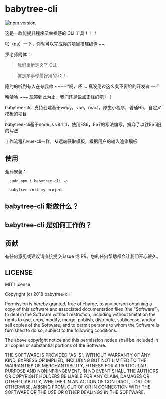 # babytree-cli

[![npm version](https://badge.fury.io/js/babytree-cli.svg)](https://badge.fury.io/js/babytree-cli)  

这是一款能提升程序员幸福感的 CLI 工具！！！ 

啪（pa）一下，你就可以完成你的项目搭建编译 ~~  

罗老师附体：  

> 我们重新定义了 CLI.  

> 这是东半球最好用的 CLI.  

隐约的听到有人在夸我帅 ~~~~ “啊，呸 ... 真没见过这么臭不要脸的开发者 ~~”  

哈哈哈 ~~~ 玩笑到此为止，我们还是说点正经的吧！！  

babytree-cli，支持创建基于wepy，vue，react，原生小程序，普通H5，自定义模板的项目  

babytree-cli基于node.js v8.11.1，使用ES6，ES7的写法编写，摒弃了以往ES5旧的写法  

工作流程和vue-cli一样，从远端获取模板，根据用户的输入渲染模板  

## 使用

全局安装：  

```
  sudo npm i babytree-cli -g     

  babytree init my-project
```

## babytree-cli 能做什么？

## babytree-cli 是如何工作的？

## 贡献

有任何意见或建议请直接提交 issue 或 PR。您的任何帮助都会让我们开心很久。  

## LICENSE

MIT License

Copyright (c) 2018 babytree-cli

Permission is hereby granted, free of charge, to any person obtaining a copy
of this software and associated documentation files (the "Software"), to deal
in the Software without restriction, including without limitation the rights
to use, copy, modify, merge, publish, distribute, sublicense, and/or sell
copies of the Software, and to permit persons to whom the Software is
furnished to do so, subject to the following conditions:

The above copyright notice and this permission notice shall be included in all
copies or substantial portions of the Software.

THE SOFTWARE IS PROVIDED "AS IS", WITHOUT WARRANTY OF ANY KIND, EXPRESS OR
IMPLIED, INCLUDING BUT NOT LIMITED TO THE WARRANTIES OF MERCHANTABILITY,
FITNESS FOR A PARTICULAR PURPOSE AND NONINFRINGEMENT. IN NO EVENT SHALL THE
AUTHORS OR COPYRIGHT HOLDERS BE LIABLE FOR ANY CLAIM, DAMAGES OR OTHER
LIABILITY, WHETHER IN AN ACTION OF CONTRACT, TORT OR OTHERWISE, ARISING FROM,
OUT OF OR IN CONNECTION WITH THE SOFTWARE OR THE USE OR OTHER DEALINGS IN THE
SOFTWARE.